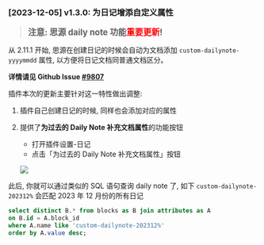 ### [2023-12-05] v1.3.0: 为日记增添自定义属性

> <span style="font-size: 1.2em; font-weight: bold;">注意: 思源 daily note 功能<span style="color: red;">重要更新</span>!</span>

从 2.11.1 开始, 思源在创建日记的时候会自动为文档添加 `custom-dailynote-yyyymmdd` 属性, 以方便将日记文档同普通文档区分。

<span style="font-weight: bold; color: var(--b3-theme-primary)">详情请见 Github Issue <a href="(https://github.com/siyuan-note/siyuan/issues/9807)">#9807</a><span style="font-size: 1.2em; font-weight: bold;">

插件本次的更新主要针对这一特性做出调整:

1. 插件自己创建日记的时候, 同样也会添加对应的属性
2. 提供了**为过去的 Daily Note 补充文档属性**的功能按钮

    - 打开插件设置-日记
    - 点击「为过去的 Daily Note 补充文档属性」按钮

    ![](https://cdn.jsdelivr.net/gh/frostime/siyuan-dailynote-today/asset/OldDNAttr.png)


此后, 你就可以通过类似的 SQL 语句查询 daily note 了, 如下 `custom-dailynote-202312%` 会匹配 2023 年 12 月份的所有日记

```sql
select distinct B.* from blocks as B join attributes as A
on B.id = A.block_id
where A.name like 'custom-dailynote-202312%'
order by A.value desc;
```

